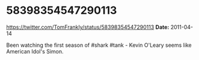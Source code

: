 # 58398354547290113
https://twitter.com/TomFrankly/status/58398354547290113
**Date:** 2011-04-14

Been watching the first season of #shark #tank - Kevin O'Leary seems like American Idol's Simon.
